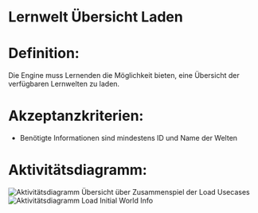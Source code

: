 # Lernwelt Übersicht Laden


# Definition:

Die Engine muss Lernenden die Möglichkeit bieten, eine Übersicht der verfügbaren Lernwelten zu laden.

# Akzeptanzkriterien:

- Benötigte Informationen sind mindestens ID und Name der Welten

# Aktivitätsdiagramm:

![Aktivitätsdiagramm Übersicht über Zusammenspiel der Load Usecases](imageLoadWorldOverview.png)
![Aktivitätsdiagramm Load Initial World Info](imageLoadInitialWorldInfo.png)